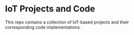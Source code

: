 # IoT Projects and Code
This repo contains a collection of IoT-based projects and their corresponding code implementations.
